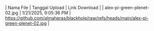 | Nama File | Tanggal Upload | Link Download |
| alex-pi-green-plenet-02.jpg | 1/21/2025, 9:05:36 PM | https://github.com/almaheras/blackhole/raw/refs/heads/main/alex-pi-green-plenet-02.jpg |
